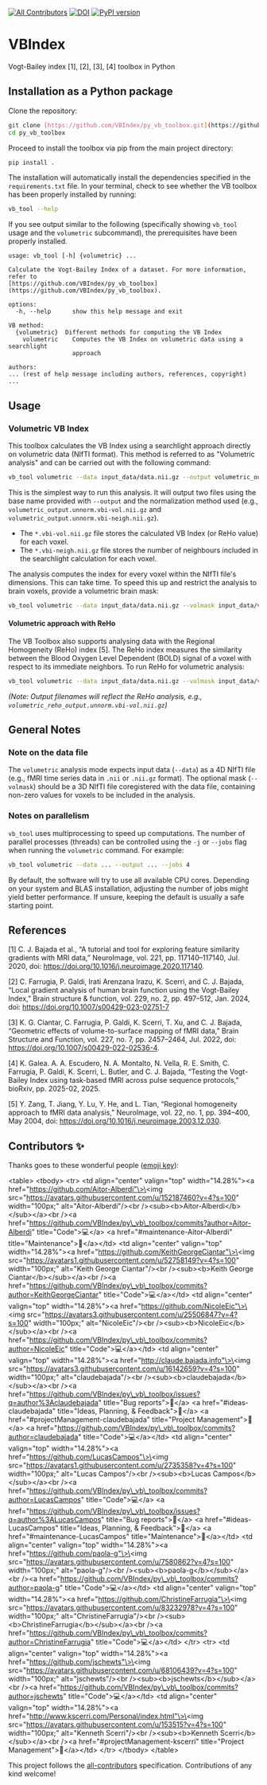 [![All Contributors](https://img.shields.io/badge/all_contributors-8-orange.svg?style=flat-square)](#contributors-)
[![DOI](https://zenodo.org/badge/224148416.svg)](https://zenodo.org/badge/latestdoi/224148416) [![PyPI version](https://badge.fury.io/py/vb-toolbox.svg)](https://badge.fury.io/py/vb-toolbox)


# VBIndex
Vogt-Bailey index [1], [2], [3], [4] toolbox in Python

## Installation as a Python package

Clone the repository:
```bash
git clone [https://github.com/VBIndex/py_vb_toolbox.git](https://github.com/VBIndex/py_vb_toolbox.git)
cd py_vb_toolbox
````

Proceed to install the toolbox via pip from the main project directory:

```bash
pip install .
```

The installation will automatically install the dependencies specified in the `requirements.txt` file. In your terminal, check to see whether the VB toolbox has been properly installed by running:

```bash
vb_tool --help
```

If you see output similar to the following (specifically showing `vb_tool` usage and the `volumetric` subcommand), the prerequisites have been properly installed.

```
usage: vb_tool [-h] {volumetric} ...

Calculate the Vogt-Bailey Index of a dataset. For more information, refer to
[https://github.com/VBIndex/py_vb_toolbox](https://github.com/VBIndex/py_vb_toolbox).

options:
  -h, --help      show this help message and exit

VB method:
  {volumetric}  Different methods for computing the VB Index
    volumetric    Computes the VB Index on volumetric data using a searchlight
                  approach

authors:
... (rest of help message including authors, references, copyright) ...
```

## Usage

### Volumetric VB Index

This toolbox calculates the VB Index using a searchlight approach directly on volumetric data (NIfTI format). This method is referred to as "Volumetric analysis" and can be carried out with the following command:

```bash
vb_tool volumetric --data input_data/data.nii.gz --output volumetric_output
```

This is the simplest way to run this analysis. It will output two files using the base name provided with `--output` and the normalization method used (e.g., `volumetric_output.unnorm.vbi-vol.nii.gz` and `volumetric_output.unnorm.vbi-neigh.nii.gz`).

  * The `*.vbi-vol.nii.gz` file stores the calculated VB Index (or ReHo value) for each voxel.
  * The `*.vbi-neigh.nii.gz` file stores the number of neighbours included in the searchlight calculation for each voxel.

The analysis computes the index for every voxel within the NIfTI file's dimensions. This can take time. To speed this up and restrict the analysis to brain voxels, provide a volumetric brain mask:

```bash
vb_tool volumetric --data input_data/data.nii.gz --volmask input_data/volumetric_mask.nii.gz --output volumetric_output
```

#### Volumetric approach with ReHo

The VB Toolbox also supports analysing data with the Regional Homogeneity (ReHo) index [5]. The ReHo index measures the similarity between the Blood Oxygen Level Dependent (BOLD) signal of a voxel with respect to its immediate neighbors. To run ReHo for volumetric analysis:

```bash
vb_tool volumetric --data input_data/data.nii.gz --volmask input_data/volumetric_mask.nii.gz --reho --output volumetric_reho_output
```

*(Note: Output filenames will reflect the ReHo analysis, e.g., `volumetric_reho_output.unnorm.vbi-vol.nii.gz`)*

## General Notes

### Note on the data file

The `volumetric` analysis mode expects input data (`--data`) as a 4D NIfTI file (e.g., fMRI time series data in `.nii` or `.nii.gz` format). The optional mask (`--volmask`) should be a 3D NIfTI file coregistered with the data file, containing non-zero values for voxels to be included in the analysis.

### Notes on parallelism

`vb_tool` uses multiprocessing to speed up computations. The number of parallel processes (threads) can be controlled using the `-j` or `--jobs` flag when running the `volumetric` command. For example:

```bash
vb_tool volumetric --data ... --output ... --jobs 4
```

By default, the software will try to use all available CPU cores. Depending on your system and BLAS installation, adjusting the number of jobs might yield better performance. If unsure, keeping the default is usually a safe starting point.

## References

[1] C. J. Bajada et al., “A tutorial and tool for exploring feature similarity gradients with MRI data,” NeuroImage, vol. 221, pp. 117140–117140, Jul. 2020, doi: https://doi.org/10.1016/j.neuroimage.2020.117140.

[2] C. Farrugia, P. Galdi, Irati Arenzana Irazu, K. Scerri, and C. J. Bajada, “Local gradient analysis of human brain function using the Vogt-Bailey Index,” Brain structure & function, vol. 229, no. 2, pp. 497–512, Jan. 2024, doi: https://doi.org/10.1007/s00429-023-02751-7

[3] K. G. Ciantar, C. Farrugia, P. Galdi, K. Scerri, T. Xu, and C. J. Bajada, “Geometric effects of volume-to-surface mapping of fMRI data,” Brain Structure and Function, vol. 227, no. 7, pp. 2457–2464, Jul. 2022, doi: https://doi.org/10.1007/s00429-022-02536-4.

[4] K. Galea. A. A. Escudero, N. A. Montalto, N. Vella, R. E. Smith, C. Farrugia, P. Galdi, K. Scerri, L. Butler, and C. J. Bajada, “Testing the Vogt-Bailey Index using task-based fMRI across pulse sequence protocols,” bioRxiv, pp. 2025-02, 2025.

[5] Y. Zang, T. Jiang, Y. Lu, Y. He, and L. Tian, “Regional homogeneity approach to fMRI data analysis,” NeuroImage, vol. 22, no. 1, pp. 394–400, May 2004, doi: https://doi.org/10.1016/j.neuroimage.2003.12.030.

## Contributors ✨

Thanks goes to these wonderful people ([emoji key](https://allcontributors.org/docs/en/emoji-key)):

\<table\>
\<tbody\>
\<tr\>
\<td align="center" valign="top" width="14.28%"\>\<a href="https://github.com/Aitor-Alberdi"\>\<img src="https://avatars.githubusercontent.com/u/152187460?v=4?s=100" width="100px;" alt="Aitor-Alberdi"/\>\<br /\>\<sub\>\<b\>Aitor-Alberdi\</b\>\</sub\>\</a\>\<br /\>\<a href="https://github.com/VBIndex/py\_vb\_toolbox/commits?author=Aitor-Alberdi" title="Code"\>💻\</a\> \<a href="\#maintenance-Aitor-Alberdi" title="Maintenance"\>🚧\</a\>\</td\>
\<td align="center" valign="top" width="14.28%"\>\<a href="https://github.com/KeithGeorgeCiantar"\>\<img src="https://avatars1.githubusercontent.com/u/52758149?v=4?s=100" width="100px;" alt="Keith George Ciantar"/\>\<br /\>\<sub\>\<b\>Keith George Ciantar\</b\>\</sub\>\</a\>\<br /\>\<a href="https://github.com/VBIndex/py\_vb\_toolbox/commits?author=KeithGeorgeCiantar" title="Code"\>💻\</a\>\</td\>
\<td align="center" valign="top" width="14.28%"\>\<a href="https://github.com/NicoleEic"\>\<img src="https://avatars3.githubusercontent.com/u/25506847?v=4?s=100" width="100px;" alt="NicoleEic"/\>\<br /\>\<sub\>\<b\>NicoleEic\</b\>\</sub\>\</a\>\<br /\>\<a href="https://github.com/VBIndex/py\_vb\_toolbox/commits?author=NicoleEic" title="Code"\>💻\</a\>\</td\>
\<td align="center" valign="top" width="14.28%"\>\<a href="http://claude.bajada.info"\>\<img src="https://avatars3.githubusercontent.com/u/16142659?v=4?s=100" width="100px;" alt="claudebajada"/\>\<br /\>\<sub\>\<b\>claudebajada\</b\>\</sub\>\</a\>\<br /\>\<a href="https://github.com/VBIndex/py\_vb\_toolbox/issues?q=author%3Aclaudebajada" title="Bug reports"\>🐛\</a\> \<a href="\#ideas-claudebajada" title="Ideas, Planning, & Feedback"\>🤔\</a\> \<a href="\#projectManagement-claudebajada" title="Project Management"\>📆\</a\> \<a href="https://github.com/VBIndex/py\_vb\_toolbox/commits?author=claudebajada" title="Code"\>💻\</a\>\</td\>
\<td align="center" valign="top" width="14.28%"\>\<a href="https://github.com/LucasCampos"\>\<img src="https://avatars1.githubusercontent.com/u/2735358?v=4?s=100" width="100px;" alt="Lucas Campos"/\>\<br /\>\<sub\>\<b\>Lucas Campos\</b\>\</sub\>\</a\>\<br /\>\<a href="https://github.com/VBIndex/py\_vb\_toolbox/commits?author=LucasCampos" title="Code"\>💻\</a\> \<a href="https://github.com/VBIndex/py\_vb\_toolbox/issues?q=author%3ALucasCampos" title="Bug reports"\>🐛\</a\> \<a href="\#ideas-LucasCampos" title="Ideas, Planning, & Feedback"\>🤔\</a\> \<a href="\#maintenance-LucasCampos" title="Maintenance"\>🚧\</a\>\</td\>
\<td align="center" valign="top" width="14.28%"\>\<a href="https://github.com/paola-g"\>\<img src="https://avatars.githubusercontent.com/u/7580862?v=4?s=100" width="100px;" alt="paola-g"/\>\<br /\>\<sub\>\<b\>paola-g\</b\>\</sub\>\</a\>\<br /\>\<a href="https://github.com/VBIndex/py\_vb\_toolbox/commits?author=paola-g" title="Code"\>💻\</a\>\</td\>
\<td align="center" valign="top" width="14.28%"\>\<a href="https://github.com/ChristineFarrugia"\>\<img src="https://avatars.githubusercontent.com/u/83232978?v=4?s=100" width="100px;" alt="ChristineFarrugia"/\>\<br /\>\<sub\>\<b\>ChristineFarrugia\</b\>\</sub\>\</a\>\<br /\>\<a href="https://github.com/VBIndex/py\_vb\_toolbox/commits?author=ChristineFarrugia" title="Code"\>💻\</a\>\</td\>
\</tr\>
\<tr\>
\<td align="center" valign="top" width="14.28%"\>\<a href="https://github.com/jschewts"\>\<img src="https://avatars.githubusercontent.com/u/68106439?v=4?s=100" width="100px;" alt="jschewts"/\>\<br /\>\<sub\>\<b\>jschewts\</b\>\</sub\>\</a\>\<br /\>\<a href="https://github.com/VBIndex/py\_vb\_toolbox/commits?author=jschewts" title="Code"\>💻\</a\>\</td\>
\<td align="center" valign="top" width="14.28%"\>\<a href="http://www.kscerri.com/Personal/index.html"\>\<img src="https://avatars.githubusercontent.com/u/153515?v=4?s=100" width="100px;" alt="Kenneth Scerri"/\>\<br /\>\<sub\>\<b\>Kenneth Scerri\</b\>\</sub\>\</a\>\<br /\>\<a href="\#projectManagement-kscerri" title="Project Management"\>📆\</a\>\</td\>
\</tr\>
\</tbody\>
\</table\>

This project follows the [all-contributors](https://github.com/all-contributors/all-contributors) specification. Contributions of any kind welcome\!